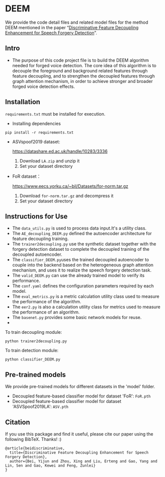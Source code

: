 # DEEM

We provide the code detail files and related model files for the method DEEM mentioned in the paper “[Discriminative Feature Decoupling Enhancement for Speech Forgery Detection](https://www.ijcai.org/proceedings/2024/0038.pdf)”.

## Intro
- The purpose of this code project file is to build the DEEM algorithm needed for forged voice detection. The core idea of this algorithm is to decouple the foreground and background related features through feature decoupling, and to strengthen the decoupled features through graph attention mechanism, in order to achieve stronger and broader forged voice detection effects.

## Installation 



`requirements.txt` must be installed for execution. 

- Installing dependencies

```
pip install -r requirements.txt
```



- ASVspoof2019 dataset:

  https://datashare.ed.ac.uk/handle/10283/3336

  1. Download `LA.zip` and unzip it
  2. Set your dataset directory 

- FoR dataset：

  https://www.eecs.yorku.ca/~bil/Datasets/for-norm.tar.gz

  1. Download `for-norm.tar.gz` and decompress it
  2. Set your dataset directory 

  

## Instructions for Use
- The `data_utils.py` is used to process data input.It's a utility class.
- The `AE_decoupling_DEEM.py`  defined the autoencoder architecture for feature decoupling training.
- The `trainer2decoupling.py` use the synthetic dataset together with the forgery detection dataset to complete the decoupled training of the decoupled autoencoder.
- The `classifier_DEEM.py`uses the trained decoupled autoencoder to couple into the backend based on the heterogeneous graph attention mechanism, and uses it to realize the speech forgery detection task.
- The `valid_DEEM.py`  can use the already trained model to verify its performance.
- The `conf.yaml` defines the configuration parameters required by each model.
- The `eval_metrics.py` is a metric calculation utility class used to measure the performance of the algorithm.
- The `eer2.py` is also a calculation utility class for metrics used to measure the performance of an algorithm.
- The `basenet.py` provides some basic network models for reuse.
- 

To train decoupling module:

```
python trainer2decoupling.py
```

To train detection module:

```
python classifier_DEEM.py
```

## Pre-trained models

We provide pre-trained models for different datasets  in the 'model' folder.

- Decoupled feature-based classifier model for dataset 'FoR': `FoR.pth`
- Decoupled feature-based classifier model for dataset 'ASVSpoof2019LA': `ASV.pth`

## Citation
If you use this package and find it useful, please cite our paper using the following BibTeX. Thanks! :)
```
@article{beidiscriminative,
  title={Discriminative Feature Decoupling Enhancement for Speech Forgery Detection},
  author={Bei, Yijun and Zhou, Xing and Liu, Erteng and Gao, Yang and Lin, Sen and Gao, Kewei and Feng, Zunlei}
}
```
